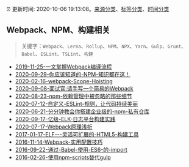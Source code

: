 :alarm_clock: 更新时间: 2020-10-06 19:13:08。[来源分类](../README.md)、[标签分类](../TAGS.md)、[时间分类](../TIMELINE.md)

## Webpack、NPM、构建相关


> 关键字：`Webpack`、`Lerna`、`Rollup`、`NPM`、`NPX`、`Yarn`、`Gulp`、`Grunt`、`Babel`、`ESLint`、`TSLint`、`构建`



- [2019-11-25-一文掌握Webpack编译流程](https://www.ershicimi.com/p/a47e055b404be5ccb5898cd673c569c6) 
- [2020-09-29-你应该知道的-NPM-知识都在这！](https://www.ershicimi.com/p/bbab7cb8c8aa6ecb2d7be925072eae3e) 
- [2020-02-16-webpack-Scope-Hoisting](https://www.ershicimi.com/p/77632bc7cbc490c22556d88785034320) 
- [2020-09-08-面试官:请手写一个简易的Webpack](https://www.ershicimi.com/p/b99c6ee7c391d8edf34b867fb1e02fb3) 
- [2020-08-23-npm-依赖管理中被忽略的那些细节](https://www.ershicimi.com/p/dbc75e14c0a00bf3a7a748722c7077b2) 
- [2020-07-12-自定义-ESLint-规则，让代码持续美丽](https://www.ershicimi.com/p/78a02d35ff153be695c61fdaa2e891a2) 
- [2020-06-21-分分钟教会你搭建企业级的-npm-私有仓库](https://www.ershicimi.com/p/b1a3411bb1a17e1fa6d68d17a88bbae1) 
- [2020-09-17-亿级-ELK-日志平台构建实践](https://www.ershicimi.com/p/8d5bc25bccee8a0f3e161d2256883f52) 
- [2020-07-17-Webpack原理浅析](https://aotu.io/notes/2020/07/17/webpack-analize/) 
- [2017-01-17-ELF---灵活可扩展的-HTML5-构建工具](https://aotu.io/notes/2017/01/17/elf/) 
- [2016-11-14-Webpack-实用配置技巧](https://aotu.io/notes/2016/11/14/webpack-tips/) 
- [2016-09-22-通过-Babel-使用-ES6-的-import](https://aotu.io/notes/2016/09/22/es6-import-with-babel/) 
- [2016-02-26-使用npm-scripts替代gulp](https://aotu.io/notes/2016/02/26/use-npm-script-instead-of-gulp/) 